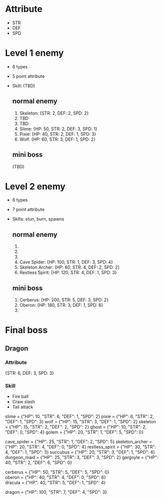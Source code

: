 # Attribute

* STR
* DEF
* SPD

# Level 1 enemy

* 6 types
* 5 point attribute
* Skill: (TBD)

  ## normal enemy
  1. Skeleton: {STR: 2, DEF: 2, SPD: 2}
  2. TBD
  3. TBD
  4. Slime: {HP: 50, STR: 2, DEF: 3, SPD: 1}
  5. Pixie: {HP: 40, STR: 2, DEF: 1, SPD: 3}
  6. Wolf: {HP: 60, STR: 3, DEF: 1, SPD: 2}

  ## mini boss
  (TBD)


# Level 2 enemy
* 6 types
* 7 point attribute
* Skills: stun, burn, spawns

  ## normal enemy
  1. 
  2. 
  3. 
  4. Cave Spider: {HP: 100, STR: 1, DEF: 3, SPD: 4}
  5. Skeleton Archer: {HP: 80, STR: 4, DEF: 2, SPD: 2}
  6. Restless Spirit: {HP: 120, STR: 4, DEF: 1, SPD: 3}
  
  ## mini boss
  1. Cerberus: {HP: 200, STR: 5, DEF: 3, SPD: 2}
  2. Oberon: {HP: 180, STR: 3, DEF: 1, SPD: 6}
  3. 

# Final boss
## Dragon

### Attribute
{STR: 6, DEF: 3, SPD: 3}

### Skill
* Fire ball
* Craw slash
* Tail attack

slime = {"HP": 10, "STR": 6, "DEF": 1, "SPD": 2}
pixie = {"HP": 6, "STR": 2, "DEF": 1, "SPD": 3}
wolf = {"HP": 15, "STR": 3, "DEF": 1, "SPD": 2}
skeleton = {"HP": 15, "STR": 2, "DEF": 2, "SPD": 2}
ghost = {"HP": 10, "STR": 2, "DEF": 0, "SPD": 4}
golem = {"HP": 20, "STR": 1, "DEF": 5, "SPD": 0}
    
cave_spider = {"HP": 25, "STR": 1, "DEF": 2, "SPD": 5}
skeleton_archer = {"HP": 20, "STR": 4, "DEF": 0, "SPD": 4}
restless_spirit = {"HP": 30, "STR": 4, "DEF": 1, "SPD": 3}
succubus = {"HP": 20, "STR": 3, "DEF": 1, "SPD": 4}
dungeon_maid = {"HP": 25, "STR": 3, "DEF": 3, "SPD": 2}
gargoyle = {"HP": 40, "STR": 2, "DEF": 6, "SPD": 0}
    
cerberus = {"HP": 50, "STR": 5, "DEF": 5, "SPD": 0}  
oberon = {"HP": 40, "STR": 4, "DEF": 0, "SPD": 6}  
dracula = {"HP": 40, "STR": 5, "DEF": 1, "SPD": 4}  
    
dragon = {"HP": 100, "STR": 7, "DEF": 4, "SPD": 3}  